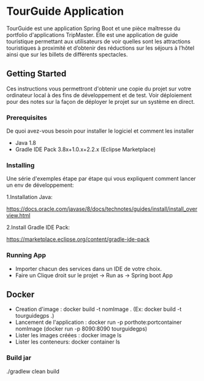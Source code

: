 # TourGuide Application

TourGuide est une application Spring Boot et une pièce maîtresse du portfolio d'applications TripMaster. 
Elle est une application de guide touristique permettant aux utilisateurs de voir quelles sont les attractions touristiques à proximité et d’obtenir des réductions sur les séjours à l’hôtel ainsi que sur les billets de différents spectacles.

## Getting Started

Ces instructions vous permettront d'obtenir une copie du projet sur votre ordinateur local à des fins de développement et de test. Voir déploiement pour des notes sur la façon de déployer le projet sur un système en direct.

### Prerequisites

De quoi avez-vous besoin pour installer le logiciel et comment les installer

- Java 1.8
- Gradle IDE Pack 3.8x+1.0.x+2.2.x (Eclipse Marketplace)

### Installing

Une série d'exemples étape par étape qui vous expliquent comment lancer un env de développement:

1.Installation Java:

https://docs.oracle.com/javase/8/docs/technotes/guides/install/install_overview.html

2.Install Gradle IDE Pack:

https://marketplace.eclipse.org/content/gradle-ide-pack


### Running App

- Importer chacun des services dans un IDE de votre choix. 
- Faire un Clique droit sur le projet -> Run as -> Spring boot App
## Docker
- Creation d'image : docker build -t nomImage . (Ex: docker build -t tourguidegps .)
- Lancement de l'application : docker run -p porthote:portcontainer nomImage (docker run -p 8090:8090 tourguidegps)
- Lister les images créées : docker image ls
- Lister les conteneurs: docker container ls

### Build jar

./gradlew clean build

